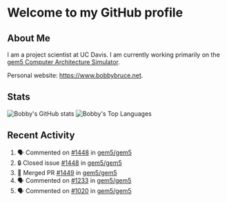 # Welcome to my GitHub profile

## About Me

I am a project scientist at UC Davis. I am currently working primarily on the [gem5 Computer Architecture Simulator](https://github.com/gem5).

Personal website: <https://www.bobbybruce.net>.

## Stats

![Bobby's GitHub stats](https://github-readme-stats.vercel.app/api?username=bobbyrbruce&show_icons=true&theme=responsive&include_all_commits=true&count_private=true&show=reviews&disable_animations=true)
![Bobby's Top Languages ](https://github-readme-stats.vercel.app/api/top-langs/?username=bobbyrbruce&layout=compact&theme=responsive&count_private=true&langs_count=10&disable_animations=true)

## Recent Activity

<!--START_SECTION:activity-->
1. 🗣 Commented on [#1448](https://github.com/gem5/gem5/issues/1448#issuecomment-2288905684) in [gem5/gem5](https://github.com/gem5/gem5)
2. 🔒 Closed issue [#1448](https://github.com/gem5/gem5/issues/1448) in [gem5/gem5](https://github.com/gem5/gem5)
3. 🎉 Merged PR [#1449](https://github.com/gem5/gem5/pull/1449) in [gem5/gem5](https://github.com/gem5/gem5)
4. 🗣 Commented on [#1233](https://github.com/gem5/gem5/pull/1233#issuecomment-2287376064) in [gem5/gem5](https://github.com/gem5/gem5)
5. 🗣 Commented on [#1020](https://github.com/gem5/gem5/pull/1020#issuecomment-2287348990) in [gem5/gem5](https://github.com/gem5/gem5)
<!--END_SECTION:activity-->
